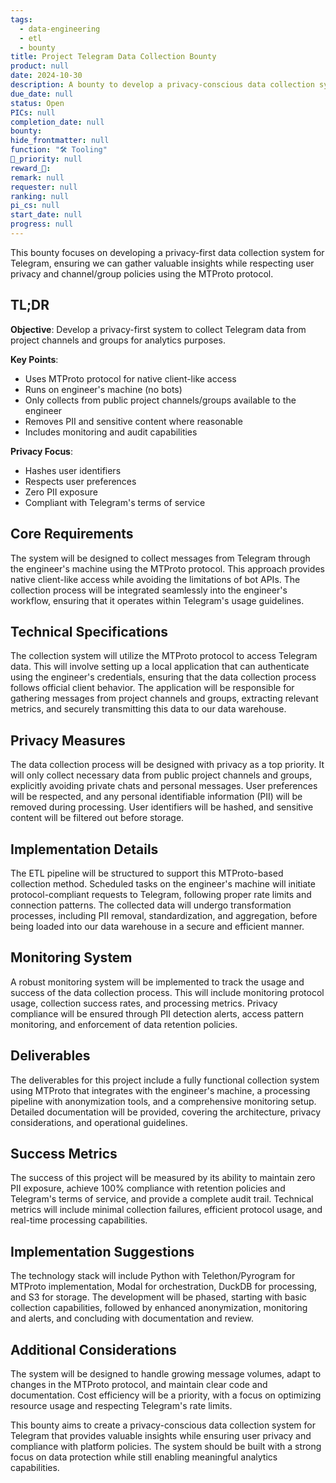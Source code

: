 ```yaml
---
tags: 
  - data-engineering
  - etl
  - bounty
title: Project Telegram Data Collection Bounty
product: null
date: 2024-10-30
description: A bounty to develop a privacy-conscious data collection system for Telegram channels and groups using MTProto into our data warehouse.
due_date: null
status: Open
PICs: null
completion_date: null
bounty: 
hide_frontmatter: null
function: "🛠️ Tooling"
🔺_priority: null
reward_🧊: 
remark: null
requester: null
ranking: null
pi_cs: null
start_date: null
progress: null
---
```


This bounty focuses on developing a privacy-first data collection system for Telegram, ensuring we can gather valuable insights while respecting user privacy and channel/group policies using the MTProto protocol.

## TL;DR

**Objective**: Develop a privacy-first system to collect Telegram data from project channels and groups for analytics purposes.

**Key Points**:
- Uses MTProto protocol for native client-like access
- Runs on engineer's machine (no bots)
- Only collects from public project channels/groups available to the engineer
- Removes PII and sensitive content where reasonable
- Includes monitoring and audit capabilities

**Privacy Focus**:
- Hashes user identifiers
- Respects user preferences
- Zero PII exposure
- Compliant with Telegram's terms of service

## Core Requirements

The system will be designed to collect messages from Telegram through the engineer's machine using the MTProto protocol. This approach provides native client-like access while avoiding the limitations of bot APIs. The collection process will be integrated seamlessly into the engineer's workflow, ensuring that it operates within Telegram's usage guidelines.

## Technical Specifications

The collection system will utilize the MTProto protocol to access Telegram data. This will involve setting up a local application that can authenticate using the engineer's credentials, ensuring that the data collection process follows official client behavior. The application will be responsible for gathering messages from project channels and groups, extracting relevant metrics, and securely transmitting this data to our data warehouse.

## Privacy Measures

The data collection process will be designed with privacy as a top priority. It will only collect necessary data from public project channels and groups, explicitly avoiding private chats and personal messages. User preferences will be respected, and any personal identifiable information (PII) will be removed during processing. User identifiers will be hashed, and sensitive content will be filtered out before storage.

## Implementation Details

The ETL pipeline will be structured to support this MTProto-based collection method. Scheduled tasks on the engineer's machine will initiate protocol-compliant requests to Telegram, following proper rate limits and connection patterns. The collected data will undergo transformation processes, including PII removal, standardization, and aggregation, before being loaded into our data warehouse in a secure and efficient manner.

## Monitoring System

A robust monitoring system will be implemented to track the usage and success of the data collection process. This will include monitoring protocol usage, collection success rates, and processing metrics. Privacy compliance will be ensured through PII detection alerts, access pattern monitoring, and enforcement of data retention policies.

## Deliverables

The deliverables for this project include a fully functional collection system using MTProto that integrates with the engineer's machine, a processing pipeline with anonymization tools, and a comprehensive monitoring setup. Detailed documentation will be provided, covering the architecture, privacy considerations, and operational guidelines.

## Success Metrics

The success of this project will be measured by its ability to maintain zero PII exposure, achieve 100% compliance with retention policies and Telegram's terms of service, and provide a complete audit trail. Technical metrics will include minimal collection failures, efficient protocol usage, and real-time processing capabilities.

## Implementation Suggestions

The technology stack will include Python with Telethon/Pyrogram for MTProto implementation, Modal for orchestration, DuckDB for processing, and S3 for storage. The development will be phased, starting with basic collection capabilities, followed by enhanced anonymization, monitoring and alerts, and concluding with documentation and review.

## Additional Considerations

The system will be designed to handle growing message volumes, adapt to changes in the MTProto protocol, and maintain clear code and documentation. Cost efficiency will be a priority, with a focus on optimizing resource usage and respecting Telegram's rate limits.

This bounty aims to create a privacy-conscious data collection system for Telegram that provides valuable insights while ensuring user privacy and compliance with platform policies. The system should be built with a strong focus on data protection while still enabling meaningful analytics capabilities.
